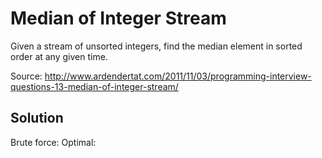 # Median of Integer Stream

Given a stream of unsorted integers, find the median element in sorted order at any given time.

Source: http://www.ardendertat.com/2011/11/03/programming-interview-questions-13-median-of-integer-stream/

## Solution

Brute force: 
Optimal: 